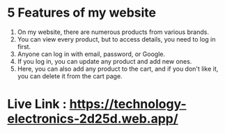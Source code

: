 # 5 Features of my website
1. On my website, there are numerous products from various brands. 
2. You can view every product, but to access details, you need to log in first.
3. Anyone can log in with email, password, or Google.
4. If you log in, you can update any product and add new ones.
5. Here, you can also add any product to the cart, and if you don't like it, you can delete it from the cart page.

# Live Link : https://technology-electronics-2d25d.web.app/